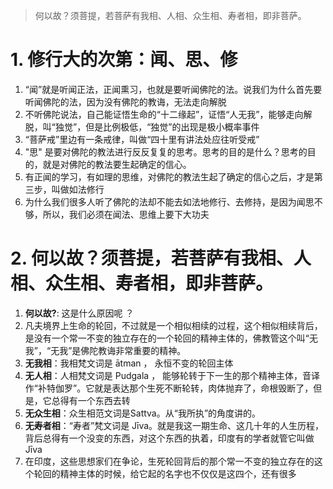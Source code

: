 > 何以故？须菩提，若菩萨有我相、人相、众生相、寿者相，即非菩萨。

# 1. 修行大的次第：闻、思、修
1. “闻”就是听闻正法，正闻熏习，也就是要听闻佛陀的法。说我们为什么首先要听闻佛陀的法，因为没有佛陀的教诲，无法走向解脱
2. 不听佛陀说法，自己能证悟生命的“十二缘起”，证悟“人无我”，能够走向解脱，叫“独觉”，但是比例极低，“独觉”的出现是极小概率事件
3. “菩萨戒”里边有一条戒律，叫做“四十里有讲法处应往听受戒”
4. "思" 是要对佛陀的教法进行反反复复的思考。思考的目的是什么？思考的目的，就是对佛陀的教法要生起确定的信心。
5. 有正闻的学习，有如理的思维，对佛陀的教法生起了确定的信心之后，才是第三步，叫做如法修行
6. 为什么我们很多人听了佛陀的法却不能去如法地修行、去修持，是因为闻思不够，所以，我们必须在闻法、思维上要下大功夫

# 2. 何以故？须菩提，若菩萨有我相、人相、众生相、寿者相，即非菩萨。
1. **何以故?**: 这是什么原因呢 ？
2. 凡夫境界上生命的轮回，不过就是一个相似相续的过程，这个相似相续背后，是没有一个常一不变的独立存在的一个轮回的精神主体的，佛教管这个叫“无我”，“无我”是佛陀教诲非常重要的精神。
3. **无我相**：我相梵文词是 ātman ， 永恒不变的轮回主体
4. **无人相**：人相梵文词是 Pudgala ， 能够轮转于下一生的那个精神主体，音译作“补特伽罗”。它就是表达那个生死不断轮转，肉体抛弃了，命根毁断了，但是，它总得有一个东西去转
5. **无众生相**：众生相范文词是Sattva。从“我所执”的角度讲的。
6. **无寿者相**：“寿者”梵文词是 Jīva。就是我这一期生命、这几十年的人生历程，背后总得有一个没变的东西，对这个东西的执着，印度有的学者就管它叫做 Jīva
7. 在印度，这些思想家们在争论，生死轮回背后的那个常一不变的独立存在的这个轮回的精神主体的时候，给它起的名字也不仅仅是这四个，还有很多